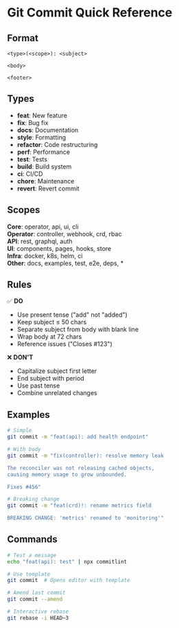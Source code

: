 # Git Commit Quick Reference

## Format
```
<type>(<scope>): <subject>

<body>

<footer>
```

## Types
- **feat**: New feature
- **fix**: Bug fix
- **docs**: Documentation
- **style**: Formatting
- **refactor**: Code restructuring
- **perf**: Performance
- **test**: Tests
- **build**: Build system
- **ci**: CI/CD
- **chore**: Maintenance
- **revert**: Revert commit

## Scopes
**Core**: operator, api, ui, cli  
**Operator**: controller, webhook, crd, rbac  
**API**: rest, graphql, auth  
**UI**: components, pages, hooks, store  
**Infra**: docker, k8s, helm, ci  
**Other**: docs, examples, test, e2e, deps, *

## Rules
✅ **DO**
- Use present tense ("add" not "added")
- Keep subject ≤ 50 chars
- Separate subject from body with blank line
- Wrap body at 72 chars
- Reference issues ("Closes #123")

❌ **DON'T**
- Capitalize subject first letter
- End subject with period
- Use past tense
- Combine unrelated changes

## Examples
```bash
# Simple
git commit -m "feat(api): add health endpoint"

# With body
git commit -m "fix(controller): resolve memory leak

The reconciler was not releasing cached objects,
causing memory usage to grow unbounded.

Fixes #456"

# Breaking change
git commit -m "feat(crd)!: rename metrics field

BREAKING CHANGE: 'metrics' renamed to 'monitoring'"
```

## Commands
```bash
# Test a message
echo "feat(api): test" | npx commitlint

# Use template
git commit  # Opens editor with template

# Amend last commit
git commit --amend

# Interactive rebase
git rebase -i HEAD~3
```
